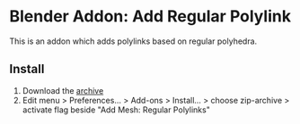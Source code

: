 # Blender Addon: Add Regular Polylink

This is an addon which adds polylinks based on regular polyhedra.

## Install

1. Download the [archive](https://github.com/txyyss/polylink/archive/master.zip)
2. Edit menu > Preferences... > Add-ons > Install... > choose zip-archive > 
   activate flag beside "Add Mesh: Regular Polylinks"
